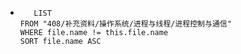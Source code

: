 *   
    ```dataview
	   LIST
	FROM "408/补充资料/操作系统/进程与线程/进程控制与通信"
	WHERE file.name != this.file.name
	SORT file.name ASC
    ```
